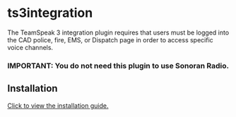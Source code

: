 # ts3integration
The TeamSpeak 3 integration plugin requires that users must be logged into the CAD police, fire, EMS, or Dispatch page in order to access specific voice channels.

### IMPORTANT: You do not need this plugin to use Sonoran Radio.

## Installation

[Click to view the installation guide.](https://info.sonorancad.com/integration-plugins/integration-plugins/available-plugins/teamspeak-3)
